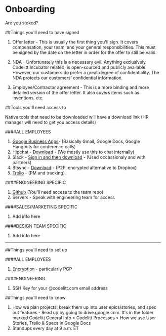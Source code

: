 Onboarding
========

Are you stoked?

##Things you'll need to have signed


1. Offer letter - This is usually the first thing you'll sign. It covers compensation, your team, and your general responsibilities. This must be signed by the date on the letter in order for the offer to still be valid. 

2. NDA - Unfortunately this is a necessary evil. Anything exclusively Codelitt Incubator related, is open-sourced and publicly available. However, our customers do prefer a great degree of confidentiality. The NDA protects our customers' confidential information. 

3. Employee/Contractor agreement - This is a more binding and more detailed version of the offer letter. It also covers items such as inventions, etc.

##Tools you'll need access to

Native tools that need to be downloaded will have a download link
(HR manager will need to get you access details)

####ALL EMPLOYEES

1. [Google Business Apps](google.com/a/codelitt.com)- (Basically Gmail, Google Docs, Google Hangouts for conference calls)
2. Hipchat - [Download](https://www.hipchat.com/downloads) - (We mostly use this to chat internally)
3. Slack - [Sign in and then download](https://slack.com/) - (Used occassionaly and with partners)
4. Btsync - [Download](http://getsync.com/) - (P2P, encrypted alternative to Dropbox)
5. [Trello](https://trello.com/) - (PM and tracking)

####ENGINEERING SPECIFIC

1. [Github](http://github.com/codelittinc) (You'll need access to the team repo)
2. Servers - Speak with engineering team for access

####SALES/MARKETING SPECIFIC

1. Add info here


####DESIGN TEAM SPECIFIC

1. Add info here

-------

##Things you'll need to set up

####ALL EMPLOYEES

1. [Encryption](/best_practices/encryption.md) - particularly PGP 



####ENGINEERING

1. SSH Key for your @codelitt.com email address



##Things you'll need to know

1. How we plan projects, break them up into user epics/stories, and spec out features - Read up by going to drive.google.com. It's in the folder marked Codelitt General Info > Codelitt Processes > How we use User Stories, Trello & Specs in Google Docs
2. Standups every day at 9 a.m. ET


